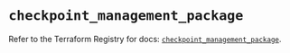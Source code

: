 # `checkpoint_management_package`

Refer to the Terraform Registry for docs: [`checkpoint_management_package`](https://registry.terraform.io/providers/checkpointsw/checkpoint/2.11.0/docs/resources/management_package).
